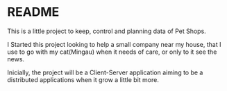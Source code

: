 # README #

This is a little project to keep, control and planning data of Pet Shops. 

I Started this project looking to help a small company near my house, that I use to go with my cat(Mingau) when it needs of care, or only to it see the news.

Inicially, the project will be a Client-Server application aiming to be a distributed applications when it grow a little bit more.
